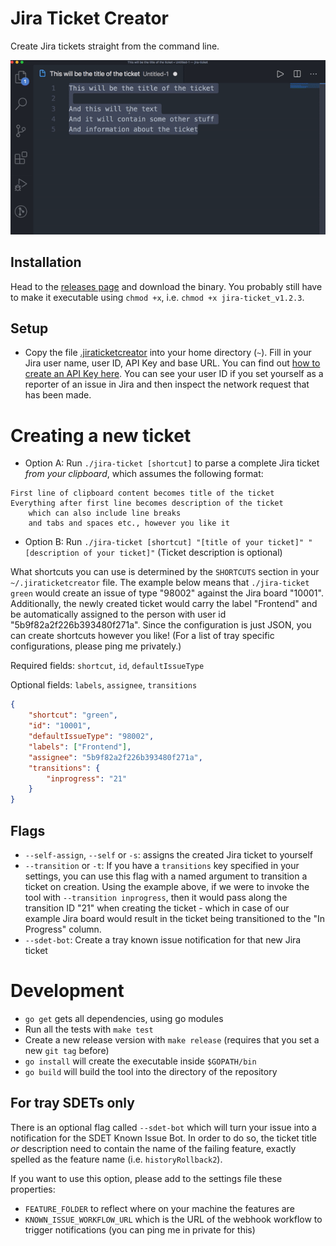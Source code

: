 Jira Ticket Creator
===================

Create Jira tickets straight from the command line.

![](demo.gif "demo")

## Installation
Head to the [releases page](https://github.com/rickschubert/jira-ticket/releases/latest) and download the binary. You probably still have to make it executable using `chmod +x`, i.e. `chmod +x jira-ticket_v1.2.3`.

## Setup
- Copy the file [.jiraticketcreator](https://github.com/rickschubert/jira-ticket/blob/master/.jiraticketcreator) into your home directory (`~`). Fill in your Jira user name, user ID, API Key and base URL. You can find out [how to create an API Key here](https://confluence.atlassian.com/cloud/api-tokens-938839638.html). You can see your user ID if you set yourself as a reporter of an issue in Jira and then inspect the network request that has been made.

# Creating a new ticket
* Option A: Run `./jira-ticket [shortcut]` to parse a complete Jira ticket *from your clipboard*, which assumes the following format:

```
First line of clipboard content becomes title of the ticket
Everything after first line becomes description of the ticket
    which can also include line breaks
    and tabs and spaces etc., however you like it
```

* Option B: Run `./jira-ticket [shortcut] "[title of your ticket]" "[description of your ticket]"` (Ticket description is optional)

What shortcuts you can use is determined by the `SHORTCUTS` section in your `~/.jiraticketcreator` file. The example below means that `./jira-ticket green` would create an issue of type "98002" against the Jira board "10001". Additionally, the newly created ticket would carry the label "Frontend" and be automatically assigned to the person with user id "5b9f82a2f226b393480f271a". Since the configuration is just JSON, you can create shortcuts however you like! (For a list of tray specific configurations, please ping me privately.)

Required fields: `shortcut`, `id`, `defaultIssueType`

Optional fields: `labels`, `assignee`, `transitions`

```json
{
    "shortcut": "green",
    "id": "10001",
    "defaultIssueType": "98002",
    "labels": ["Frontend"],
    "assignee": "5b9f82a2f226b393480f271a",
    "transitions": {
        "inprogress": "21"
    }
}
```

## Flags
- `--self-assign`, `--self` or `-s`: assigns the created Jira ticket to yourself
- `--transition` or `-t`: If you have a `transitions` key specified in your settings, you can use this flag with a named argument to transition a ticket on creation. Using the example above, if we were to invoke the tool with `--transition inprogress`, then it would pass along the transition ID "21" when creating the ticket - which in case of our example Jira board would result in the ticket being transitioned to the "In Progress" column.
- `--sdet-bot`: Create a tray known issue notification for that new Jira ticket

# Development
- `go get` gets all dependencies, using go modules
- Run all the tests with `make test`
- Create a new release version with `make release` (requires that you set a new `git tag` before)
- `go install` will create the executable inside `$GOPATH/bin`
- `go build` will build the tool into the directory of the repository

## For tray SDETs only
There is an optional flag called `--sdet-bot` which will turn your issue into a notification for the SDET Known Issue Bot. In order to do so, the ticket title *or* description need to contain the name of the failing feature, exactly spelled as the feature name (i.e. `historyRollback2`).

If you want to use this option, please add to the settings file these properties:
* `FEATURE_FOLDER` to reflect where on your machine the features are
* `KNOWN_ISSUE_WORKFLOW_URL` which is the URL of the webhook workflow to trigger notifications (you can ping me in private for this)
